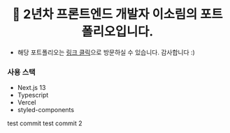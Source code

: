 <h1 align="center">
  🌳 2년차 프론트엔드 개발자 이소림의 포트폴리오입니다.
</h1>

- 해당 포트폴리오는 [링크 클릭](https://solim-portfolio.vercel.app/)으로 방문하실 수 있습니다. 감사합니다 :)

### 사용 스택

- Next.js 13
- Typescript
- Vercel
- styled-components

test commit
test commit 2
